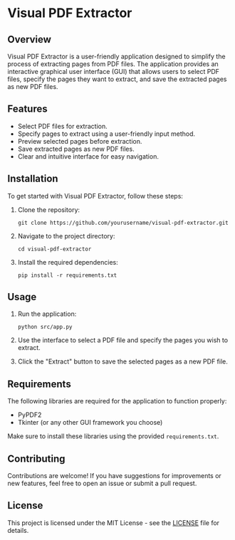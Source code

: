 # Visual PDF Extractor

## Overview
Visual PDF Extractor is a user-friendly application designed to simplify the process of extracting pages from PDF files. The application provides an interactive graphical user interface (GUI) that allows users to select PDF files, specify the pages they want to extract, and save the extracted pages as new PDF files.

## Features
- Select PDF files for extraction.
- Specify pages to extract using a user-friendly input method.
- Preview selected pages before extraction.
- Save extracted pages as new PDF files.
- Clear and intuitive interface for easy navigation.

## Installation
To get started with Visual PDF Extractor, follow these steps:

1. Clone the repository:
   ```
   git clone https://github.com/yourusername/visual-pdf-extractor.git
   ```

2. Navigate to the project directory:
   ```
   cd visual-pdf-extractor
   ```

3. Install the required dependencies:
   ```
   pip install -r requirements.txt
   ```

## Usage
1. Run the application:
   ```
   python src/app.py
   ```

2. Use the interface to select a PDF file and specify the pages you wish to extract.

3. Click the "Extract" button to save the selected pages as a new PDF file.

## Requirements
The following libraries are required for the application to function properly:
- PyPDF2
- Tkinter (or any other GUI framework you choose)

Make sure to install these libraries using the provided `requirements.txt`.

## Contributing
Contributions are welcome! If you have suggestions for improvements or new features, feel free to open an issue or submit a pull request.

## License
This project is licensed under the MIT License - see the [LICENSE](LICENSE) file for details.